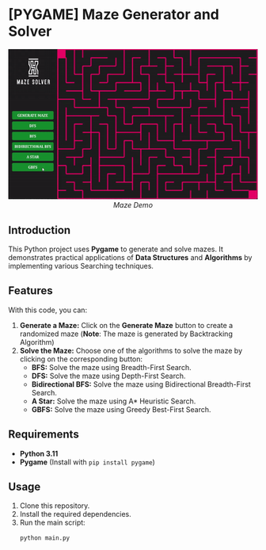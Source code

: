 # [PYGAME] Maze Generator and Solver

<p align="center">
  <img src="demo/maze.gif" width=600><br/>
  <i>Maze Demo</i>
</p>

## Introduction
This Python project uses **Pygame** to generate and solve mazes. It demonstrates practical applications of **Data Structures** and **Algorithms** by implementing various Searching techniques.

## Features
With this code, you can:
1. **Generate a Maze:** Click on the **Generate Maze** button to create a randomized maze (**Note**: The maze is generated by Backtracking Algorithm)
2. **Solve the Maze:** Choose one of the algorithms to solve the maze by clicking on the corresponding button:
   - **BFS:** Solve the maze using Breadth-First Search.
   - **DFS:** Solve the maze using Depth-First Search.
   - **Bidirectional BFS:** Solve the maze using Bidirectional Breadth-First Search.
   - **A Star:** Solve the maze using A* Heuristic Search.
   - **GBFS:** Solve the maze using Greedy Best-First Search.

## Requirements
- **Python 3.11**
- **Pygame** (Install with `pip install pygame`)

## Usage
1. Clone this repository.
2. Install the required dependencies.
3. Run the main script:
   ```bash
   python main.py
